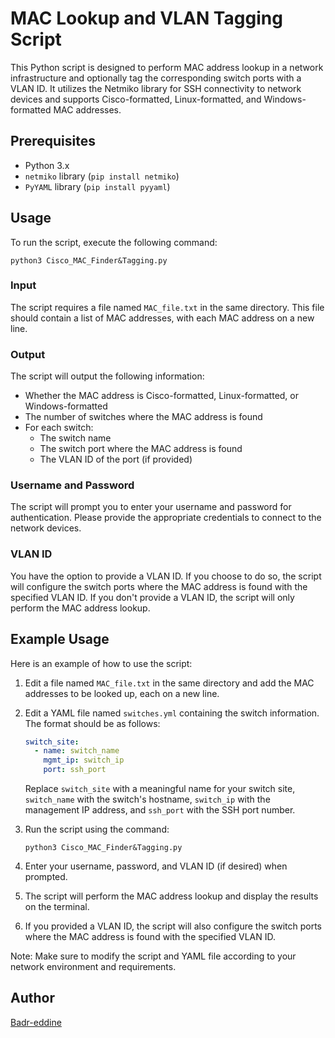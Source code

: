 # MAC Lookup and VLAN Tagging Script

This Python script is designed to perform MAC address lookup in a network infrastructure and optionally tag the corresponding switch ports with a VLAN ID. It utilizes the Netmiko library for SSH connectivity to network devices and supports Cisco-formatted, Linux-formatted, and Windows-formatted MAC addresses.

## Prerequisites

- Python 3.x
- `netmiko` library (`pip install netmiko`)
- `PyYAML` library (`pip install pyyaml`)

## Usage

To run the script, execute the following command:

```
python3 Cisco_MAC_Finder&Tagging.py
```

### Input

The script requires a file named `MAC_file.txt` in the same directory. This file should contain a list of MAC addresses, with each MAC address on a new line.

### Output

The script will output the following information:

- Whether the MAC address is Cisco-formatted, Linux-formatted, or Windows-formatted
- The number of switches where the MAC address is found
- For each switch:
  - The switch name
  - The switch port where the MAC address is found
  - The VLAN ID of the port (if provided)

### Username and Password

The script will prompt you to enter your username and password for authentication. Please provide the appropriate credentials to connect to the network devices.

### VLAN ID

You have the option to provide a VLAN ID. If you choose to do so, the script will configure the switch ports where the MAC address is found with the specified VLAN ID. If you don't provide a VLAN ID, the script will only perform the MAC address lookup.

## Example Usage

Here is an example of how to use the script:

1. Edit a file named `MAC_file.txt` in the same directory and add the MAC addresses to be looked up, each on a new line.

2. Edit a YAML file named `switches.yml` containing the switch information. The format should be as follows:

   ```yaml
   switch_site:
     - name: switch_name
       mgmt_ip: switch_ip
       port: ssh_port
   ```

   Replace `switch_site` with a meaningful name for your switch site, `switch_name` with the switch's hostname, `switch_ip` with the management IP address, and `ssh_port` with the SSH port number.

3. Run the script using the command:

   ```
   python3 Cisco_MAC_Finder&Tagging.py
   ```

4. Enter your username, password, and VLAN ID (if desired) when prompted.

5. The script will perform the MAC address lookup and display the results on the terminal.

6. If you provided a VLAN ID, the script will also configure the switch ports where the MAC address is found with the specified VLAN ID.

Note: Make sure to modify the script and YAML file according to your network environment and requirements.

## Author

[Badr-eddine](https://www.linkedin.com/in/badreddine-aharchi) 

